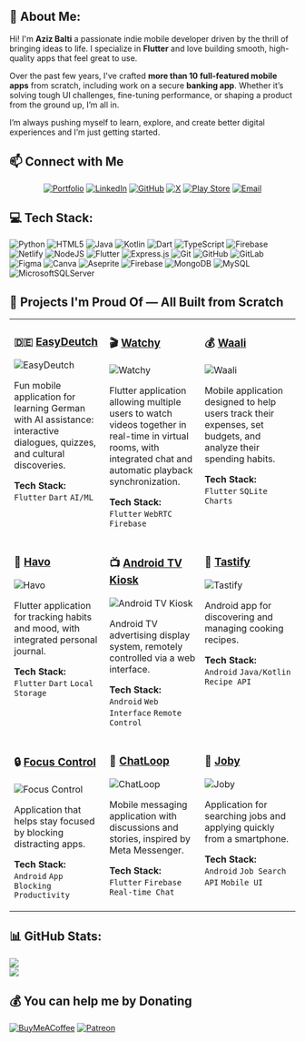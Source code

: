 ## 💫 About Me:
Hi! I'm **Aziz Balti** a passionate indie mobile developer driven by the thrill of bringing ideas to life. I specialize in **Flutter** and love building smooth, high-quality apps that feel great to use.

Over the past few years, I've crafted **more than 10 full-featured mobile apps** from scratch, including work on a secure **banking app**. Whether it’s solving tough UI challenges, fine-tuning performance, or shaping a product from the ground up, I’m all in.

I’m always pushing myself to learn, explore, and create better digital experiences and I’m just getting started.


## 📫 Connect with Me

<div align="center">

[![Portfolio](https://img.shields.io/badge/-Portfolio-FF5722?style=for-the-badge&logo=globe&logoColor=white)](https://delicate-figolla-31b181.netlify.app/)
[![LinkedIn](https://img.shields.io/badge/-LinkedIn-0077B5?style=for-the-badge&logo=linkedin&logoColor=white)](https://www.linkedin.com/in/aziz-balti/)
[![GitHub](https://img.shields.io/badge/-GitHub-181717?style=for-the-badge&logo=github&logoColor=white)](https://github.com/azizbalti82)
[![X](https://img.shields.io/badge/-X-000000?style=for-the-badge&logo=x&logoColor=white)](https://x.com/AzizBalti_)
[![Play Store](https://img.shields.io/badge/-Play%20Store-414141?style=for-the-badge&logo=google-play&logoColor=white)](https://play.google.com/store/apps/dev?id=6076571158097417724)
[![Email](https://img.shields.io/badge/-Email-D14836?style=for-the-badge&logo=gmail&logoColor=white)](mailto:azizbalti.dev@gmail.com)

</div>


## 💻 Tech Stack:
![Python](https://img.shields.io/badge/python-3670A0?style=for-the-badge&logo=python&logoColor=ffdd54) ![HTML5](https://img.shields.io/badge/html5-%23E34F26.svg?style=for-the-badge&logo=html5&logoColor=white) ![Java](https://img.shields.io/badge/java-%23ED8B00.svg?style=for-the-badge&logo=openjdk&logoColor=white) ![Kotlin](https://img.shields.io/badge/kotlin-%237F52FF.svg?style=for-the-badge&logo=kotlin&logoColor=white) ![Dart](https://img.shields.io/badge/dart-%230175C2.svg?style=for-the-badge&logo=dart&logoColor=white) ![TypeScript](https://img.shields.io/badge/typescript-%23007ACC.svg?style=for-the-badge&logo=typescript&logoColor=white) ![Firebase](https://img.shields.io/badge/firebase-%23039BE5.svg?style=for-the-badge&logo=firebase) ![Netlify](https://img.shields.io/badge/netlify-%23000000.svg?style=for-the-badge&logo=netlify&logoColor=#00C7B7) ![NodeJS](https://img.shields.io/badge/node.js-6DA55F?style=for-the-badge&logo=node.js&logoColor=white) ![Flutter](https://img.shields.io/badge/Flutter-%2302569B.svg?style=for-the-badge&logo=Flutter&logoColor=white) ![Express.js](https://img.shields.io/badge/express.js-%23404d59.svg?style=for-the-badge&logo=express&logoColor=%2361DAFB) ![Git](https://img.shields.io/badge/git-%23F05033.svg?style=for-the-badge&logo=git&logoColor=white) ![GitHub](https://img.shields.io/badge/github-%23121011.svg?style=for-the-badge&logo=github&logoColor=white) ![GitLab](https://img.shields.io/badge/gitlab-%23181717.svg?style=for-the-badge&logo=gitlab&logoColor=white) ![Figma](https://img.shields.io/badge/figma-%23F24E1E.svg?style=for-the-badge&logo=figma&logoColor=white) ![Canva](https://img.shields.io/badge/Canva-%2300C4CC.svg?style=for-the-badge&logo=Canva&logoColor=white) ![Aseprite](https://img.shields.io/badge/Aseprite-FFFFFF?style=for-the-badge&logo=Aseprite&logoColor=#7D929E) ![Firebase](https://img.shields.io/badge/firebase-a08021?style=for-the-badge&logo=firebase&logoColor=ffcd34) ![MongoDB](https://img.shields.io/badge/MongoDB-%234ea94b.svg?style=for-the-badge&logo=mongodb&logoColor=white) ![MySQL](https://img.shields.io/badge/mysql-4479A1.svg?style=for-the-badge&logo=mysql&logoColor=white) ![MicrosoftSQLServer](https://img.shields.io/badge/Microsoft%20SQL%20Server-CC2927?style=for-the-badge&logo=microsoft%20sql%20server&logoColor=white)


## 🚀 Projects I'm Proud Of — All Built from Scratch


<table>
<tr>
<td width="33%" valign="top">

### 🇩🇪 [EasyDeutch](https://github.com/yourusername/easydeutch)
![EasyDeutch](https://github.com/yourusername/easydeutch/raw/main/screenshot.png)

Fun mobile application for learning German with AI assistance: interactive dialogues, quizzes, and cultural discoveries.

**Tech Stack:** `Flutter` `Dart` `AI/ML`

</td>
<td width="33%" valign="top">

### 🎬 [Watchy](https://github.com/yourusername/watchy)
![Watchy](https://github.com/yourusername/watchy/raw/main/screenshot.png)

Flutter application allowing multiple users to watch videos together in real-time in virtual rooms, with integrated chat and automatic playback synchronization.

**Tech Stack:** `Flutter` `WebRTC` `Firebase`

</td>
<td width="33%" valign="top">

### 💰 [Waali](https://github.com/yourusername/waali)
![Waali](https://github.com/yourusername/waali/raw/main/screenshot.png)

Mobile application designed to help users track their expenses, set budgets, and analyze their spending habits.

**Tech Stack:** `Flutter` `SQLite` `Charts`

</td>
</tr>
<tr>
<td width="33%" valign="top">

### 📝 [Havo](https://github.com/yourusername/havo)
![Havo](https://github.com/yourusername/havo/raw/main/screenshot.png)

Flutter application for tracking habits and mood, with integrated personal journal.

**Tech Stack:** `Flutter` `Dart` `Local Storage`

</td>
<td width="33%" valign="top">

### 📺 [Android TV Kiosk](https://github.com/yourusername/android-tv-kiosk)
![Android TV Kiosk](https://github.com/yourusername/android-tv-kiosk/raw/main/screenshot.png)

Android TV advertising display system, remotely controlled via a web interface.

**Tech Stack:** `Android` `Web Interface` `Remote Control`

</td>
<td width="33%" valign="top">

### 🍳 [Tastify](https://github.com/yourusername/tastify)
![Tastify](https://github.com/yourusername/tastify/raw/main/screenshot.png)

Android app for discovering and managing cooking recipes.

**Tech Stack:** `Android` `Java/Kotlin` `Recipe API`

</td>
</tr>
<tr>
<td width="33%" valign="top">

### 🔒 [Focus Control](https://github.com/yourusername/focus-control)
![Focus Control](https://github.com/yourusername/focus-control/raw/main/screenshot.png)

Application that helps stay focused by blocking distracting apps.

**Tech Stack:** `Android` `App Blocking` `Productivity`

</td>
<td width="33%" valign="top">

### 💬 [ChatLoop](https://github.com/yourusername/chatloop)
![ChatLoop](https://github.com/yourusername/chatloop/raw/main/screenshot.png)

Mobile messaging application with discussions and stories, inspired by Meta Messenger.

**Tech Stack:** `Flutter` `Firebase` `Real-time Chat`

</td>
<td width="33%" valign="top">

### 💼 [Joby](https://github.com/yourusername/joby)
![Joby](https://github.com/yourusername/joby/raw/main/screenshot.png)

Application for searching jobs and applying quickly from a smartphone.

**Tech Stack:** `Android` `Job Search API` `Mobile UI`

</td>
</tr>
</table>
<!-- PROJECT GRID END -->








## 📊 GitHub Stats:
![](https://nirzak-streak-stats.vercel.app/?user=azizbalti82&theme=dark&hide_border=false)<br/>
![](https://github-readme-stats.vercel.app/api/top-langs/?username=azizbalti82&theme=dark&hide_border=false&include_all_commits=true&count_private=true&layout=compact)

## 💰 You can help me by Donating
  [![BuyMeACoffee](https://img.shields.io/badge/Buy%20Me%20a%20Coffee-ffdd00?style=for-the-badge&logo=buy-me-a-coffee&logoColor=black)](https://buymeacoffee.com/azizbalti) [![Patreon](https://img.shields.io/badge/Patreon-F96854?style=for-the-badge&logo=patreon&logoColor=white)](https://patreon.com/azizbalti) 

  
<!-- Proudly created with GPRM ( https://gprm.itsvg.in ) -->
